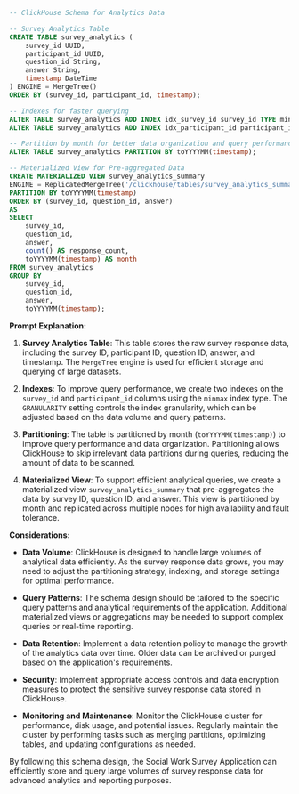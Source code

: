 ```sql
-- ClickHouse Schema for Analytics Data

-- Survey Analytics Table
CREATE TABLE survey_analytics (
    survey_id UUID,
    participant_id UUID,
    question_id String,
    answer String,
    timestamp DateTime
) ENGINE = MergeTree()
ORDER BY (survey_id, participant_id, timestamp);

-- Indexes for faster querying
ALTER TABLE survey_analytics ADD INDEX idx_survey_id survey_id TYPE minmax GRANULARITY 8192;
ALTER TABLE survey_analytics ADD INDEX idx_participant_id participant_id TYPE minmax GRANULARITY 8192;

-- Partition by month for better data organization and query performance
ALTER TABLE survey_analytics PARTITION BY toYYYYMM(timestamp);

-- Materialized View for Pre-aggregated Data
CREATE MATERIALIZED VIEW survey_analytics_summary
ENGINE = ReplicatedMergeTree('/clickhouse/tables/survey_analytics_summary', '{replica}')
PARTITION BY toYYYYMM(timestamp)
ORDER BY (survey_id, question_id, answer)
AS
SELECT
    survey_id,
    question_id,
    answer,
    count() AS response_count,
    toYYYYMM(timestamp) AS month
FROM survey_analytics
GROUP BY
    survey_id,
    question_id,
    answer,
    toYYYYMM(timestamp);
```

**Prompt Explanation:**

1. **Survey Analytics Table**: This table stores the raw survey response data, including the survey ID, participant ID, question ID, answer, and timestamp. The `MergeTree` engine is used for efficient storage and querying of large datasets.

2. **Indexes**: To improve query performance, we create two indexes on the `survey_id` and `participant_id` columns using the `minmax` index type. The `GRANULARITY` setting controls the index granularity, which can be adjusted based on the data volume and query patterns.

3. **Partitioning**: The table is partitioned by month (`toYYYYMM(timestamp)`) to improve query performance and data organization. Partitioning allows ClickHouse to skip irrelevant data partitions during queries, reducing the amount of data to be scanned.

4. **Materialized View**: To support efficient analytical queries, we create a materialized view `survey_analytics_summary` that pre-aggregates the data by survey ID, question ID, and answer. This view is partitioned by month and replicated across multiple nodes for high availability and fault tolerance.

**Considerations:**

- **Data Volume**: ClickHouse is designed to handle large volumes of analytical data efficiently. As the survey response data grows, you may need to adjust the partitioning strategy, indexing, and storage settings for optimal performance.

- **Query Patterns**: The schema design should be tailored to the specific query patterns and analytical requirements of the application. Additional materialized views or aggregations may be needed to support complex queries or real-time reporting.

- **Data Retention**: Implement a data retention policy to manage the growth of the analytics data over time. Older data can be archived or purged based on the application's requirements.

- **Security**: Implement appropriate access controls and data encryption measures to protect the sensitive survey response data stored in ClickHouse.

- **Monitoring and Maintenance**: Monitor the ClickHouse cluster for performance, disk usage, and potential issues. Regularly maintain the cluster by performing tasks such as merging partitions, optimizing tables, and updating configurations as needed.

By following this schema design, the Social Work Survey Application can efficiently store and query large volumes of survey response data for advanced analytics and reporting purposes.